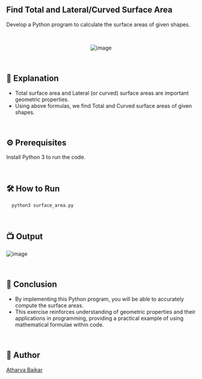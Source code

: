 

## Find Total and Lateral/Curved Surface Area

Develop a Python program to calculate the surface areas of given shapes.

<br>

<p align="center">
  <img src="https://github.com/DarkGuardian641/Python-Mini-Projects/assets/91188597/bbc5780a-8c89-4e95-a79f-f494c5d1acff" alt="image">
</p>

<br>

## 🌟 Explanation

- Total surface area and Lateral (or curved) surface areas are important geometric properties. 
- Using above formulas, we find Total and Curved surface areas of given shapes.

<br>

## ⚙️ Prerequisites

Install Python 3 to run the code.

<br>

## 🛠️ How to Run

```python3
  python3 surface_area.py
```

<br>

## 📺 Output

![image](https://github.com/DarkGuardian641/Python-Mini-Projects/assets/91188597/7c4f5111-e14c-44f2-9eac-3d259e18bba0)

<br>

## 📜 Conclusion

- By implementing this Python program, you will be able to accurately compute the surface areas.
- This exercise reinforces understanding of geometric properties and their applications in programming, providing a practical example of using mathematical formulae within code.

<br>

## 🤖 Author
[Atharva Baikar](https://github.com/DarkGuardian641)
